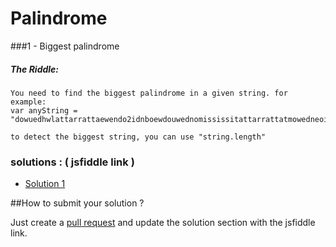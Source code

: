# Palindrome

###1 - Biggest palindrome


##### The Riddle:
	You need to find the biggest palindrome in a given string. for example: 
	var anyString = "dowuedhwlattarrattaewendo2idnboewdouwednomississitattarrattatmowedneoii2dwedwdwed2d3ddecwcewudno2dn3ldi23ndoi3dn3dli3do3";
	
	to detect the biggest string, you can use "string.length"


### solutions : ( jsfiddle link )

- [Solution 1](http://jsfiddle.net/zgcmyz5b/2/)



##How to submit your solution ?
	
Just create a [pull request](http://tableless.com.br/contribuindo-em-projetos-open-source-com-o-github) and update the solution section with the jsfiddle link.

